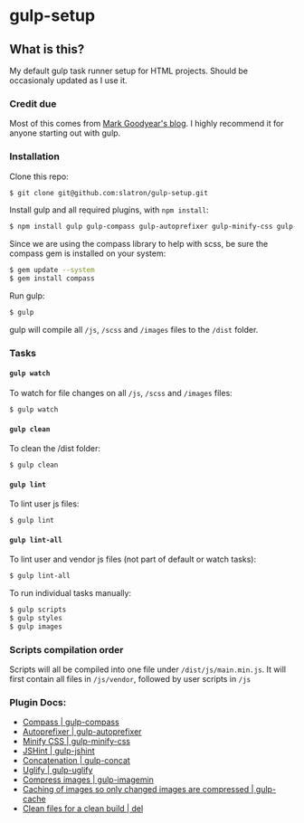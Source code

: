 # gulp-setup

## What is this?

My default gulp task runner setup for HTML projects. Should be occasionaly updated as I use it.

### Credit due

Most of this comes from [Mark Goodyear's blog](http://markgoodyear.com/2014/01/getting-started-with-gulp/). I highly recommend it for anyone starting out with gulp.

### Installation

Clone this repo:

```sh
$ git clone git@github.com:slatron/gulp-setup.git
```

Install gulp and all required plugins, with `npm install`:

```sh
$ npm install gulp gulp-compass gulp-autoprefixer gulp-minify-css gulp-jshint gulp-concat gulp-uglify gulp-imagemin gulp-notify gulp-rename gulp-livereload gulp-cache del --save-dev
```

Since we are using the compass library to help with scss, be sure the compass gem is installed on your system:

```sh
$ gem update --system
$ gem install compass
```

Run gulp:

```sh
$ gulp
```

gulp will compile all `/js`, `/scss` and `/images` files to the `/dist` folder.

### Tasks

#### `gulp watch`

To watch for file changes on all `/js`, `/scss` and `/images` files:

```sh
$ gulp watch
```

#### `gulp clean`

To clean the /dist folder:

```sh
$ gulp clean
```

#### `gulp lint`

To lint user js files:

```sh
$ gulp lint
```

#### `gulp lint-all`

To lint user and vendor js files (not part of default or watch tasks):

```sh
$ gulp lint-all
```

To run individual tasks manually:

```sh
$ gulp scripts
$ gulp styles
$ gulp images
```

### Scripts compilation order

Scripts will all be compiled into one file under `/dist/js/main.min.js`. It will first contain all files in `/js/vendor`, followed by user scripts in `/js`

### Plugin Docs:

- [Compass | gulp-compass](https://github.com/appleboy/gulp-compass)
- [Autoprefixer | gulp-autoprefixer](https://github.com/Metrime/gulp-autoprefixer)
- [Minify CSS | gulp-minify-css](https://github.com/jonathanepollack/gulp-minify-css)
- [JSHint | gulp-jshint](https://github.com/wearefractal/gulp-jshint)
- [Concatenation | gulp-concat](https://github.com/wearefractal/gulp-concat)
- [Uglify | gulp-uglify](https://github.com/terinjokes/gulp-uglify)
- [Compress images | gulp-imagemin](https://github.com/sindresorhus/gulp-imagemin)
- [Caching of images so only changed images are compressed | gulp-cache](https://github.com/jgable/gulp-cache)
- [Clean files for a clean build | del](https://www.npmjs.org/package/del)

